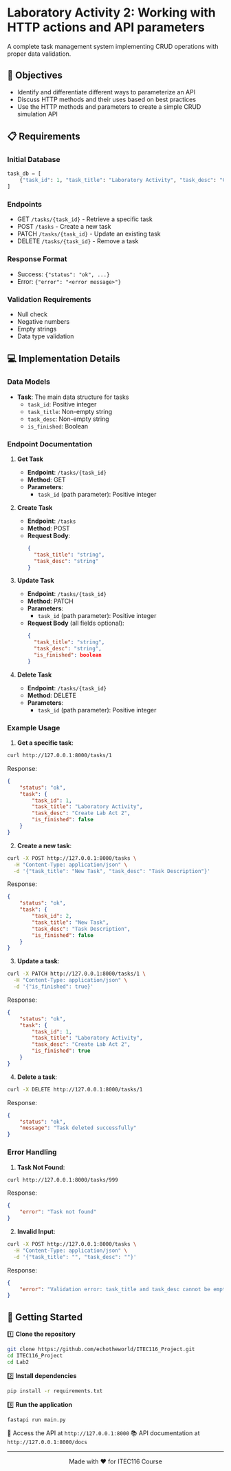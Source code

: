 # Laboratory Activity 2: Working with HTTP actions and API parameters

A complete task management system implementing CRUD operations with proper data validation.

## 🎯 Objectives

- Identify and differentiate different ways to parameterize an API
- Discuss HTTP methods and their uses based on best practices
- Use the HTTP methods and parameters to create a simple CRUD simulation API

## 📋 Requirements

### Initial Database
```python
task_db = [
    {"task_id": 1, "task_title": "Laboratory Activity", "task_desc": "Create Lab Act 2", "is_finished": False}
]
```

### Endpoints
- GET `/tasks/{task_id}` - Retrieve a specific task
- POST `/tasks` - Create a new task
- PATCH `/tasks/{task_id}` - Update an existing task
- DELETE `/tasks/{task_id}` - Remove a task

### Response Format
- Success: `{"status": "ok", ...}`
- Error: `{"error": "<error message>"}`

### Validation Requirements
- Null check
- Negative numbers
- Empty strings
- Data type validation

## 💻 Implementation Details

### Data Models
- **Task**: The main data structure for tasks
  - `task_id`: Positive integer
  - `task_title`: Non-empty string
  - `task_desc`: Non-empty string
  - `is_finished`: Boolean

### Endpoint Documentation

1. **Get Task**
   - **Endpoint**: `/tasks/{task_id}`
   - **Method**: GET
   - **Parameters**: 
     - `task_id` (path parameter): Positive integer

2. **Create Task**
   - **Endpoint**: `/tasks`
   - **Method**: POST
   - **Request Body**:
     ```json
     {
       "task_title": "string",
       "task_desc": "string"
     }
     ```

3. **Update Task**
   - **Endpoint**: `/tasks/{task_id}`
   - **Method**: PATCH
   - **Parameters**:
     - `task_id` (path parameter): Positive integer
   - **Request Body** (all fields optional):
     ```json
     {
       "task_title": "string",
       "task_desc": "string",
       "is_finished": boolean
     }
     ```

4. **Delete Task**
   - **Endpoint**: `/tasks/{task_id}`
   - **Method**: DELETE
   - **Parameters**:
     - `task_id` (path parameter): Positive integer

### Example Usage

1. **Get a specific task**:
```bash
curl http://127.0.0.1:8000/tasks/1
```
Response:
```json
{
    "status": "ok",
    "task": {
        "task_id": 1,
        "task_title": "Laboratory Activity",
        "task_desc": "Create Lab Act 2",
        "is_finished": false
    }
}
```

2. **Create a new task**:
```bash
curl -X POST http://127.0.0.1:8000/tasks \
  -H "Content-Type: application/json" \
  -d '{"task_title": "New Task", "task_desc": "Task Description"}'
```
Response:
```json
{
    "status": "ok",
    "task": {
        "task_id": 2,
        "task_title": "New Task",
        "task_desc": "Task Description",
        "is_finished": false
    }
}
```

3. **Update a task**:
```bash
curl -X PATCH http://127.0.0.1:8000/tasks/1 \
  -H "Content-Type: application/json" \
  -d '{"is_finished": true}'
```
Response:
```json
{
    "status": "ok",
    "task": {
        "task_id": 1,
        "task_title": "Laboratory Activity",
        "task_desc": "Create Lab Act 2",
        "is_finished": true
    }
}
```

4. **Delete a task**:
```bash
curl -X DELETE http://127.0.0.1:8000/tasks/1
```
Response:
```json
{
    "status": "ok",
    "message": "Task deleted successfully"
}
```

### Error Handling

1. **Task Not Found**:
```bash
curl http://127.0.0.1:8000/tasks/999
```
Response:
```json
{
    "error": "Task not found"
}
```

2. **Invalid Input**:
```bash
curl -X POST http://127.0.0.1:8000/tasks \
  -H "Content-Type: application/json" \
  -d '{"task_title": "", "task_desc": ""}'
```
Response:
```json
{
    "error": "Validation error: task_title and task_desc cannot be empty"
}
```

## 🚀 Getting Started

1️⃣ **Clone the repository**
```bash
git clone https://github.com/echotheworld/ITEC116_Project.git
cd ITEC116_Project
cd Lab2
```

2️⃣ **Install dependencies**
```bash
pip install -r requirements.txt
```

3️⃣ **Run the application**
```bash
fastapi run main.py
```

📍 Access the API at `http://127.0.0.1:8000`
📚 API documentation at `http://127.0.0.1:8000/docs`

---

<div align="center">
Made with ❤️ for ITEC116 Course
</div> 
